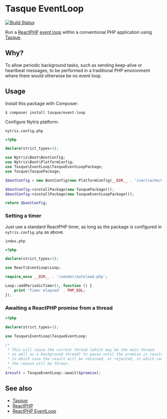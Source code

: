 # Tasque EventLoop

[![Build Status](https://github.com/nytris/tasque-event-loop/workflows/CI/badge.svg)](https://github.com/nytris/tasque-event-loop/actions?query=workflow%3ACI)

Run a [ReactPHP][2] [event loop][3] within a conventional PHP application using [Tasque][1].

## Why?
To allow periodic background tasks, such as sending keep-alive or heartbeat messages,
to be performed in a traditional PHP environment where there would otherwise be no event loop.

## Usage
Install this package with Composer:

```shell
$ composer install tasque/event-loop
```

Configure Nytris platform:

`nytris.config.php`

```php
<?php

declare(strict_types=1);

use Nytris\Boot\BootConfig;
use Nytris\Boot\PlatformConfig;
use Tasque\EventLoop\TasqueEventLoopPackage;
use Tasque\TasquePackage;

$bootConfig = new BootConfig(new PlatformConfig(__DIR__ . '/var/cache/nytris/'));

$bootConfig->installPackage(new TasquePackage());
$bootConfig->installPackage(new TasqueEventLoopPackage());

return $bootConfig;
```

### Setting a timer

Just use a standard ReactPHP timer, as long as the package is configured in `nytris.config.php` as above.

`index.php`

```php
<?php

declare(strict_types=1);

use React\EventLoop\Loop;

require_once __DIR__ . '/vendor/autoload.php';

Loop::addPeriodicTimer(1, function () {
    print 'Timer elapsed' . PHP_EOL;
});
```

### Awaiting a ReactPHP promise from a thread

```php
<?php

declare(strict_types=1);

use Tasque\EventLoop\TasqueEventLoop;

/*
 * This will cause the current thread (which may be the main thread
 * as well as a background thread) to pause until the promise is resolved,
 * in which case the result will be returned, or rejected, in which case
 * the reason will be thrown.
 */
$result = TasqueEventLoop::await($promise);
```

## See also
- [Tasque][1]
- [ReactPHP][2]
- [ReactPHP EventLoop][3]

[1]: https://github.com/nytris/tasque
[2]: https://reactphp.org/
[3]: https://github.com/reactphp/event-loop
